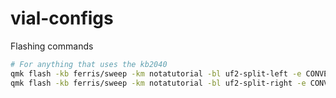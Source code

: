 # vial-configs

Flashing commands

```bash
# For anything that uses the kb2040
qmk flash -kb ferris/sweep -km notatutorial -bl uf2-split-left -e CONVERT_TO=kb2040
qmk flash -kb ferris/sweep -km notatutorial -bl uf2-split-right -e CONVERT_TO=kb2040
```
